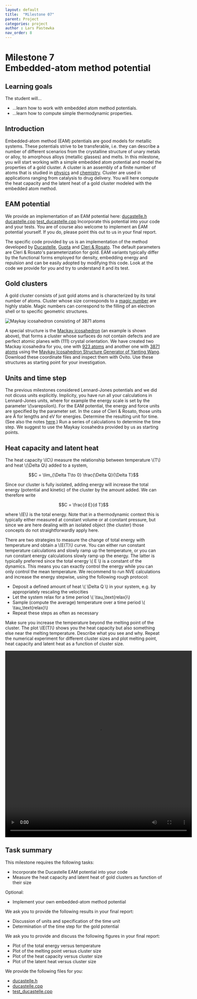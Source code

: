 ```yaml
---
layout: default
title:  "Milestone 07"
parent: Project
categories: project
author : Lars Pastewka
nav_order: 8
---
```


# Milestone 7 <br/> Embedded-atom method potential

## Learning goals

The student will...
* ...learn how to work with embedded atom method potentials.
* ...learn how to compute simple thermodynamic properties.

## Introduction

Embedded-atom method (EAM) potentials are good models for metallic systems. These potentials strive to be transferable, i.e. they can describe a number of different scenarios from the crystalline structure of unary metals or alloy, to amorphous alloys (metallic glasses) and melts. In this milestone, you will start working with a simple embedded atom potential and model the properties of a gold cluster. A cluster is an assembly of a finite number of atoms that is studied in [physics](https://en.wikipedia.org/wiki/Cluster_(physics)) and [chemistry](https://en.wikipedia.org/wiki/Atom_cluster). Cluster are used in applications ranging from catalysis to drug delivery. You will here compute the heat capacity and the latent heat of a gold cluster modeled with the embedded atom method.

## EAM potential

We provide an implementation of an EAM potential here: [ducastelle.h](ducastelle.h) [ducastelle.cpp](ducastelle.cpp) [test_ducastelle.cpp](test_ducastelle.cpp) Incorporate this potential into your code and your tests. You are of course also welcome to implement an EAM potential yourself. If you do, please point this out to us in your final report.

The specific code provided by us is an implementation of the method developed by [Ducastelle](https://doi.org/10.1051/jphys:019700031011-120105500), [Gupta](https://doi.org/10.1103/PhysRevB.23.6265) and [Cleri & Rosato](https://doi.org/10.1103/PhysRevB.48.22). The default parameters are Cleri & Rosato's parameterization for gold. EAM variants typically differ by the functional forms employed for density, embedding energy and repulsion and can be easily adopted by modifying this code. Look at the code we provide for you and try to understand it and its test.

## Gold clusters

A gold cluster consists of just gold atoms and is characterized by its total number of atoms. Cluster whose size corresponds to a [magic number](https://en.wikipedia.org/wiki/Magic_number_(chemistry)) are highly stable. Magic numbers can correspond to the filling of an electron shell or to specific geometric structures.

![Maykay icosahedron consisting of 3871 atoms](cluster_3871.png)

A special structure is the [Mackay icosahedron](http://doye.chem.ox.ac.uk/jon/structures/Morse/paper/node6.html) (an example is shown above), that forms a cluster whose surfaces do not contain defects and are perfect atomic planes with (111) crystal orientation. We have created two Mackay icosahedra for you, one with [923 atoms](cluster_923.xyz) and another one with [3871 atoms](cluster_3871.xyz) using the [Maykay Icosahedron Structure Generator of Yanting Wang](http://www.pas.rochester.edu/~wangyt/algorithms/ih/). Download these coordinate files and inspect them with Ovito. Use these structures as starting point for your investigation.

## Units and time step

The previous milestones considered Lennard-Jones potentials and we did not dicuss units explicitly. Implicity, you have run all your calculations in Lennard-Jones units, where for example the energy scale is set by the parameter \\(\varepsilon\\). For the EAM potential, the energy and force units are specified by the parameter set. In the case of Cleri & Rosato, those units are Å for lengths and eV for energies. Determine the resulting unit for time. (See also the notes [here](../_notes/eV_A_units).) Run a series of calculations to determine the time step. We suggest to use the Maykay icosahedra provided by us as starting points.

## Heat capacity and latent heat

The heat capacity \\(C\\) measure the relationship between temperature \\(T\\) and heat \\(\Delta Q\\) added to a system,

$$C = \lim_{\Delta T\to 0} \frac{\Delta Q}{\Delta T}$$

Since our cluster is fully isolated, adding energy will increase the total energy (potential and kinetic) of the cluster by the amount added. We can therefore write

$$C = \frac{d E}{d T}$$

where \\(E\\) is the total energy. Note that in a thermodynamic context this is typically either measured at constant volume or at constant pressure, but since we are here dealing with an isolated object (the cluster) those concepts do not straightforwardly apply here.

There are two strategies to measure the change of total energy with temperature and obtain a \\(E(T)\\) curve. You can either run constant temperature calculations and slowly ramp up the temperature, or you can run constant energy calculations slowly ramp up the energy. The latter is typically preferred since the total energy \\( E \\) is a constant of the dynamics. This means you can exactly control the energy while you can only control the mean temperature. We recommend to run NVE calculations and increase the energy stepwise, using the following rough protocol:
* Deposit a defined amount of heat \\( \Delta Q \\) in your system, e.g. by
  appropriately rescaling the velocities
* Let the system relax for a time period \\( \tau_\text{relax}\\)
* Sample (compute the average) temperature over a time period \\( \tau_\text{relax}\\)
* Repeat these steps as often as necessary

Make sure you increase the temperature beyond the melting point of the cluster. The plot \\(E(T)\\) shows you the heat capacity but also something else near the melting temperature. Describe what you see and why. Repeat the numerical experiment for different cluster sizes and plot melting point, heat capacity and latent heat as a function of cluster size.

<video width="600" height="600">
<source src="./gold_cluster_melt.mp4" type="video/mp4">
</video>

## Task summary

This milestone requires the following tasks:

* Incorporate the Ducastelle EAM potential into your code
* Measure the heat capacity and latent heat of gold clusters as function of their size

Optional:

* Implement your own embedded-atom method potential

We ask you to provide the following results in your final report:

* Discussion of units and specification of the time unit
* Determination of the time step for the gold potential

We ask you to provide and discuss the following figures in your final report:

* Plot of the total energy versus temperature
* Plot of the melting point versus cluster size
* Plot of the heat capacity versus cluster size
* Plot of the latent heat versus cluster size

We provide the following files for you:

* [ducastelle.h](ducastelle.h)
* [ducastelle.cpp](ducastelle.cpp)
* [test_ducastelle.cpp](test_ducastelle.cpp)

